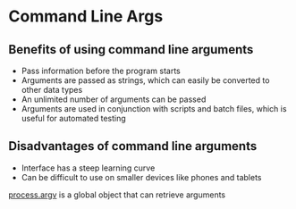 # Command Line Args

## Benefits of using command line arguments
* Pass information before the program starts
* Arguments are passed as strings, which can easily be converted to other data types
* An unlimited number of arguments can be passed
* Arguments are used in conjunction with scripts and batch files, which is useful for automated testing

## Disadvantages of command line arguments
* Interface has a steep learning curve
* Can be difficult to use on smaller devices like phones and tablets

[process.argv](https://stackabuse.com/command-line-arguments-in-node-js/) is a global object that can retrieve arguments